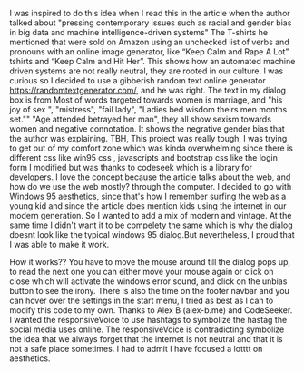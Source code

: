 I was inspired to do this idea when I read this in the article
when the author talked about "pressing contemporary issues such as racial and gender bias in big data and machine intelligence-driven systems"
The T-shirts he mentioned that were sold on Amazon using an unchecked list of verbs and pronouns with an online image generator,
like “Keep Calm and Rape A Lot” tshirts and “Keep Calm and Hit Her”. This shows how an automated machine driven systems are not really neutral, they are rooted in our culture. I was curious so I decided to use a gibberish random text online generator https://randomtextgenerator.com/, and he was right. The text in my dialog box is from
Most of words targeted towards women is marriage, and "his joy of sex ", "mistress", "fail lady", "Ladies bed wisdom theirs men months set.""
"Age attended betrayed her man", they all show sexism towards women and negative connotation. It shows the negrative gender bias that the
author was explaining.
TBH, This project was really tough, I was trying to get out of my comfort zone which was kinda overwhelming since there is different css like win95 css , javascripts and bootstrap css like the login form I modified but was thanks to codeseek which is a library for developers. I love the concept because the article talks about the web, and how do we use the web mostly? through the computer.
I decided to go with Windows 95 aesthetics, since that's how I remember surfing the web as a young kid and since the article does mention kids using the internet in our modern generation. So I wanted to add a mix of modern and vintage.  At the same time I didn't want it to be compelety the same which is why the dialog doesnt look like the typical windows 95 dialog.But nevertheless, I proud that I was able to make it work.  

How it works??
You have to move the mouse around till the dialog pops up, to read the next one you can either move your mouse again or click on close which will activate the windows error sound, and click on the unbias button to see the irony.
There is also the time on the footer navbar and you can hover over the settings in the start menu, I tried as best as I can
to modify this code to my own. Thanks to Alex B (alex-b.me) and CodeSeeker. I wanted the responsiveVoice to use hashtags to symbolize the hastag the social media uses online. The responsiveVoice is contradicting symbolize the idea that we always forget that the internet is not neutral and that it is not a safe place sometimes. I had to admit I have focused a lotttt on aesthetics. 
